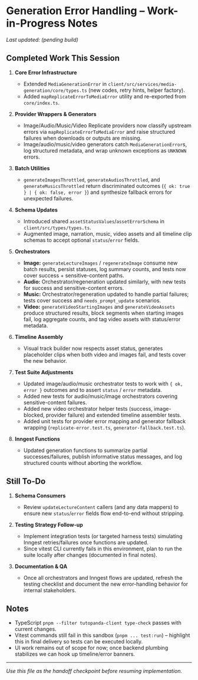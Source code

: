 # Generation Error Handling – Work-in-Progress Notes

_Last updated: (pending build)_

## Completed Work This Session

1. **Core Error Infrastructure**
   - Extended `MediaGenerationError` in `client/src/services/media-generation/core/types.ts` (new codes, retry hints, helper factory).
   - Added `mapReplicateErrorToMediaError` utility and re-exported from `core/index.ts`.

2. **Provider Wrappers & Generators**
   - Image/Audio/Music/Video Replicate providers now classify upstream errors via `mapReplicateErrorToMediaError` and raise structured failures when downloads or outputs are missing.
   - Image/audio/music/video generators catch `MediaGenerationError`s, log structured metadata, and wrap unknown exceptions as `UNKNOWN` errors.

3. **Batch Utilities**
   - `generateImagesThrottled`, `generateAudiosThrottled`, and `generateMusicsThrottled` return discriminated outcomes (`{ ok: true } | { ok: false, error }`) and synthesize fallback errors for unexpected failures.

4. **Schema Updates**
   - Introduced shared `assetStatusValues`/`assetErrorSchema` in `client/src/types/types.ts`.
   - Augmented image, narration, music, video assets and all timeline clip schemas to accept optional `status`/`error` fields.

5. **Orchestrators**
   - **Image:** `generateLectureImages` / `regenerateImage` consume new batch results, persist statuses, log summary counts, and tests now cover success + sensitive-content paths.
   - **Audio:** Orchestrator/regeneration updated similarly, with new tests for success and sensitive-content errors.
   - **Music:** Orchestrator/regeneration updated to handle partial failures; tests cover success and `needs_prompt_update` scenarios.
   - **Video:** `generateVideoStartingImages` and `generateVideoAssets` produce structured results, block segments when starting images fail, log aggregate counts, and tag video assets with status/error metadata.

6. **Timeline Assembly**
   - Visual track builder now respects asset status, generates placeholder clips when both video and images fail, and tests cover the new behavior.

7. **Test Suite Adjustments**
   - Updated image/audio/music orchestrator tests to work with `{ ok, error }` outcomes and to assert `status` / `error` metadata.
   - Added new tests for audio/music/image orchestrators covering sensitive-content failures.
   - Added new video orchestrator helper tests (success, image-blocked, provider failure) and extended timeline assembler tests.
   - Added unit tests for provider error mapping and generator fallback wrapping (`replicate-error.test.ts`, `generator-fallback.test.ts`).
8. **Inngest Functions**
   - Updated generation functions to summarize partial successes/failures, publish informative status messages, and log structured counts without aborting the workflow.

## Still To-Do

1. **Schema Consumers**
   - Review `updateLectureContent` callers (and any data mappers) to ensure new `status`/`error` fields flow end-to-end without stripping.

2. **Testing Strategy Follow-up**
   - Implement integration tests (or targeted harness tests) simulating Inngest retries/failures once functions are updated.
   - Since vitest CLI currently fails in this environment, plan to run the suite locally after changes (documented in final notes).

3. **Documentation & QA**
   - Once all orchestrators and Inngest flows are updated, refresh the testing checklist and document the new error-handling behavior for internal stakeholders.

## Notes

- TypeScript `pnpm --filter tutopanda-client type-check` passes with current changes.
- Vitest commands still fail in this sandbox (`pnpm ... test:run`) – highlight this in final delivery so tests can be executed locally.
- UI work remains out of scope for now; once backend plumbing stabilizes we can hook up timeline/error banners.

---

_Use this file as the handoff checkpoint before resuming implementation._
